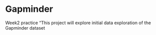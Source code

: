 # Gapminder
Week2 practice
“This project will explore initial data exploration of the Gapminder dataset
